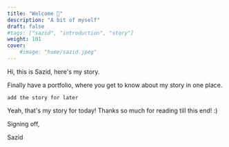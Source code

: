 ```yaml
---
title: "Welcome 👋"
description: "A bit of myself"
draft: false
#tags: ["sazid", "introduction", "story"]
weight: 101
cover:
    #image: "home/sazid.jpeg"
---
```


Hi, this is Sazid, here's my story.

Finally have a portfolio, where you get to know about my story in one place.


`add the story for later`


Yeah, that's my story for today! Thanks so much for reading till this end! :)

Signing off,

Sazid
